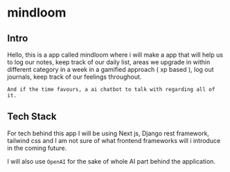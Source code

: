 # mindloom

## Intro
Hello, this is a app called mindloom where i will make a app that will help us to log our notes, keep track of our daily list, areas we upgrade in within different category in a week in a gamified approach ( xp based ), log out journals, keep track of our feelings throughout.

`And if the time favours, a ai chatbot to talk with regarding all of it. `

## Tech Stack
For tech behind this app I will be using Next js, Django rest framework, tailwind css and I am not sure of what frontend frameworks will i introduce in the coming future.

I will also use `OpenAI` for the sake of whole AI part behind the application.
